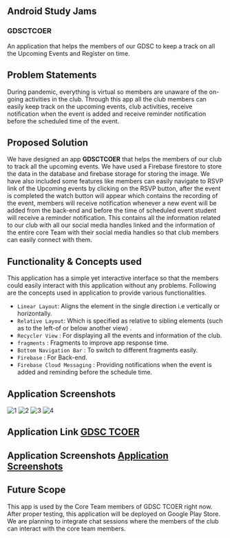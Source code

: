 ## **Android Study Jams**

### **GDSCTCOER**

An application that helps the members of our GDSC to keep a track on all the Upcoming Events and Register on time.

## **Problem Statements** 

During pandemic, everything is virtual so members are unaware of the on-going activities in the club. Through this app all the club members can easily keep track on the upcoming events, club activities, receive notification when the event is added and receive reminder notification before the scheduled time of the event.

## **Proposed Solution**

We have designed an app **GDSCTCOER** that helps the members of our club to track all the upcoming events. We have used a Firebase firestore to store the data in the database and firebase storage for storing the image. We have also included some features like members can easily navigate to RSVP link of the Upcoming events by clicking on the RSVP button, after the event is completed the watch button will appear which contains the recording of the event, members will receive notification whenever a new event will be added from the back-end and before the time of scheduled event student will receive a reminder notification. This contains all the information related to our club with all our social media handles linked and the information of the entire core Team with their social media handles so that club members can easily connect with them.

## **Functionality & Concepts used**

This application has a simple yet interactive interface so that the members could easily interact with this application without any problems. Following are the concepts used in application to provide various functionalities.

- `Linear Layout`: Aligns the element in the single direction i.e vertically or horizontally.
- `Relative Layout`: Which is specified as relative to sibling elements (such as to the left-of or below another view) .
- `Recycler View` : For displaying all the events and information of the club.
- `fragments` : Fragments to improve app response time.
- `Bottom Navigation Bar` : To switch to different fragments easily.
- `Firebase` : For Back-end.
- `Firebase Cloud Messaging` : Providing notifications when the event is added and reminding before the schedule time.

## Application Screenshots

![1](https://user-images.githubusercontent.com/51884003/148765469-321f7b5c-6b1a-4d93-a61e-1278c742e350.JPG)
![2](https://user-images.githubusercontent.com/51884003/148765456-1e855943-bb55-49bd-aeaf-2893561dfbcb.JPG)
![3](https://user-images.githubusercontent.com/51884003/148765460-71c13ab0-478e-40c0-a466-4784f39637d1.JPG)
![4](https://user-images.githubusercontent.com/51884003/148765466-42e9cd7e-f7dc-4fa6-bfcb-94fa74ac0368.JPG)

## Application Link [GDSC TCOER](https://drive.google.com/drive/folders/1Ki2hQ5OWNM3yD0YDWR6wtCjTSrQBnVeL?usp=sharing)
## Application Screenshots [Application Screenshots](https://drive.google.com/drive/folders/1Ki2hQ5OWNM3yD0YDWR6wtCjTSrQBnVeL?usp=sharing)

## Future Scope 
This app is used by the Core Team members of GDSC TCOER right now. After proper testing, this application will be deployed on Google Play Store. We are planning to integrate chat sessions where the members of the club can interact with the core team members.



